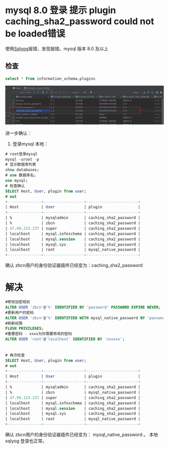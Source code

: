 # mysql 8.0 登录 提示 plugin caching_sha2_password could not be loaded错误

使用[Sqlyog](https://so.csdn.net/so/search?q=Sqlyog&spm=1001.2101.3001.7020)报错，发现报错。mysql 版本 8.0 及以上

## 检查

```sql
select * from information_schema.plugins
```



![image-20230206102050531](mysql_问题处理/image-20230206102050531.png)



进一步确认：

1. 登录mysql 本地：

```sql
# root登录mysql
mysql -uroot -p
# 显示数据库列表
show databases;
# use 数据库名;
use mysql;
# 检查确认
SELECT Host, User, plugin from user;
# out
+---------------+------------------+-----------------------+
| Host          | User             | plugin                |
+---------------+------------------+-----------------------+
| %             | mysqladmin       | caching_sha2_password |
| %             | zbcn             | caching_sha2_password |
| 47.99.133.237 | super            | caching_sha2_password |
| localhost     | mysql.infoschema | caching_sha2_password |
| localhost     | mysql.session    | caching_sha2_password |
| localhost     | mysql.sys        | caching_sha2_password |
| localhost     | root             | mysql_native_password |
+---------------+------------------+-----------------------+

```

确认 zbcn用户的身份验证器插件已经变为：caching_sha2_password

# 解决

```sql
#修改加密规则
ALTER USER 'zbcn'@'%' IDENTIFIED BY 'password' PASSWORD EXPIRE NEVER; 
#更新用户的密码
ALTER USER 'zbcn'@'%' IDENTIFIED WITH mysql_native_password BY 'password'; 
#刷新权限
FLUSH PRIVILEGES;
#重置密码 - xxxx为你需要修改的密码
ALTER USER 'root'@'localhost' IDENTIFIED BY 'xxxxxx';


# 再次检查
SELECT Host, User, plugin from user;
# out
+---------------+------------------+-----------------------+
| Host          | User             | plugin                |
+---------------+------------------+-----------------------+
| %             | mysqladmin       | caching_sha2_password |
| %             | zbcn             | mysql_native_password |
| 47.99.133.237 | super            | caching_sha2_password |
| localhost     | mysql.infoschema | caching_sha2_password |
| localhost     | mysql.session    | caching_sha2_password |
| localhost     | mysql.sys        | caching_sha2_password |
| localhost     | root             | mysql_native_password |
+---------------+------------------+-----------------------+

```

确认 zbcn用户的身份验证器插件已经变为： mysql_native_password 。 本地 sqlyog 登录也正常。